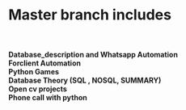 # Master branch includes<br><br>
**Database_description and Whatsapp Automation**<br>
**Forclient Automation**<br>
**Python Games**<br>
**Database Theory (SQL , NOSQL, SUMMARY)**<br>
**Open cv projects**<br>
**Phone call with python** <br>
